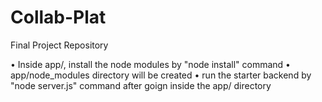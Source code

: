 # Collab-Plat
Final Project Repository

• Inside app/, install the node modules by "node install" command
• app/node_modules directory will be created
• run the starter backend by "node server.js" command after goign inside the app/ directory
